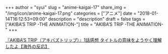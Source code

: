 +++
author = "syui"
slug = "anime-kaigai-17"
share_img = "/img/icon/anime-kaigai-17.png"
categories = ["アニメ"]
date = "2018-01-14T16:12:53+09:00"
description = "description"
draft = false
tags = ["AKIBA’S TRIP -THE ANIMATION-"]
title = "AKIBA’S TRIP -THE ANIMATION-"
+++


<a href="http://kaiotahan.com/archives/1422" rel="nofollow" target="_blank" title="『AKIBA’S TRIP（アキバズトリップ）』1話感想 タイトルの意味をようやく理解したよ【海外の反応】">『AKIBA’S TRIP（アキバズトリップ）』1話感想 タイトルの意味をようやく理解したよ【海外の反応】</a>

